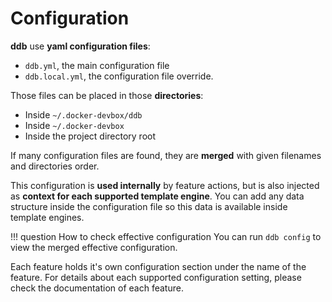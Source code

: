 Configuration
=============

**ddb** use **yaml configuration files**:

- `ddb.yml`, the main configuration file
- `ddb.local.yml`, the configuration file override.

Those files can be placed in those **directories**:

- Inside `~/.docker-devbox/ddb`
- Inside `~/.docker-devbox`
- Inside the project directory root

If many configuration files are found, they are **merged** with given filenames and directories order.

This configuration is **used internally** by feature actions, but is also injected as **context for each supported 
template engine**. You can add any data structure inside the configuration file so this data is available inside 
template engines.

!!! question How to check effective configuration
    You can run `ddb config` to view the merged effective configuration.
    
Each feature holds it's own configuration section under the name of the feature. For details about each supported 
configuration setting, please check the documentation of each feature.